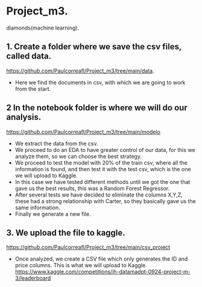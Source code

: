 # Project_m3.
diamonds(machine learning).
## 1. Create a folder where we save the csv files, called data.
https://github.com/Paulcorreafl/Project_m3/tree/main/data.
- Here we find the documents in csv, with which we are going to work from the start.
## 2 In the notebook folder is where we will do our analysis.
https://github.com/Paulcorreafl/Project_m3/tree/main/modelo
- We extract the data from the csv.
- We proceed to do an EDA to have greater control of our data, for this we analyze them, so we can choose the best strategy.
- We proceed to test the model with 20% of the train csv, where all the information is found, and then test it with the test csv, which is the one we will upload to Kaggle.
- In this case we have tested different methods until we got the one that gave us the best results, this was a Random Forest Regressor.
- After several tests we have decided to eliminate the columns X,Y,Z, these had a strong relationship with Carter, so they basically gave us the same information.
- Finally we generate a new file.
## 3. We upload the file to kaggle.
https://github.com/Paulcorreafl/Project_m3/tree/main/csv_project
- Once analyzed, we create a CSV file which only generates the ID and price columns. This is what we will upload to Kaggle.
https://www.kaggle.com/competitions/ih-datamadpt-0924-project-m-3/leaderboard
